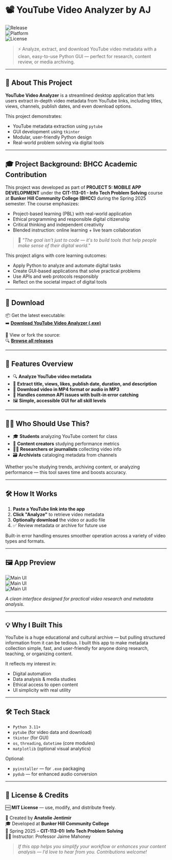 # 📽️ **YouTube Video Analyzer by AJ**

![Release](https://img.shields.io/github/v/release/jentimanatol/YouTubeVideoAnalyzer?label=Latest%20Release&style=for-the-badge)  
![Platform](https://img.shields.io/badge/platform-Windows-blue?style=for-the-badge)  
![License](https://img.shields.io/badge/license-MIT-green?style=for-the-badge)

> ⚡ Analyze, extract, and download YouTube video metadata with a clean, easy-to-use Python GUI — perfect for research, content review, or media archiving.

---

## 🧾 About This Project

**YouTube Video Analyzer** is a streamlined desktop application that lets users extract in-depth video metadata from YouTube links, including titles, views, channels, publish dates, and even download options.

This project demonstrates:

* YouTube metadata extraction using `pytube`  
* GUI development using `tkinter`  
* Modular, user-friendly Python design  
* Real-world problem solving via digital tools  

---

## 🎓 Project Background: BHCC Academic Contribution

This project was developed as part of **PROJECT 5: MOBILE APP DEVELOPMENT** under the **CIT-113-01 - Info Tech Problem Solving** course at **Bunker Hill Community College (BHCC)** during the Spring 2025 semester. The course emphasizes:

- Project-based learning (PBL) with real-world application  
- Ethical programming and responsible digital citizenship  
- Critical thinking and independent creativity  
- Blended instruction: online learning + live team collaboration  

> 💬 *"The goal isn’t just to code — it's to build tools that help people make sense of their digital world."*

This project aligns with core learning outcomes:

- Apply Python to analyze and automate digital tasks  
- Create GUI-based applications that solve practical problems  
- Use APIs and web protocols responsibly  
- Reflect on the societal impact of digital tools  

---

## 🔽 Download

📦 Get the latest executable:  
➡️ **[Download YouTube Video Analyzer (.exe)](https://github.com/jentimanatol/YouTubeVideoAnalyzer/releases/latest)**

📁 View or fork the source:  
🔍 **[Browse all releases](https://github.com/jentimanatol/YouTubeVideoAnalyzer/releases)**

---

## 🚀 Features Overview

* 🔍 **Analyze YouTube video metadata**
* 🧠 **Extract title, views, likes, publish date, duration, and description**
* 💾 **Download video in MP4 format or audio in MP3**
* 🧰 **Handles common API issues with built-in error catching**
* 🖼️ **Simple, accessible GUI for all skill levels**

---

## 🧑‍🏫 Who Should Use This?

* 🎓 **Students** analyzing YouTube content for class  
* 🎥 **Content creators** studying performance metrics  
* 🧑‍💼 **Researchers or journalists** collecting video info  
* 🗃️ **Archivists** cataloging metadata from channels  

Whether you’re studying trends, archiving content, or analyzing performance — this tool saves time and boosts accuracy.

---

## 🛠️ How It Works

1. **Paste a YouTube link into the app**  
2. **Click "Analyze"** to retrieve video metadata  
3. **Optionally download** the video or audio file  
4. ✅ Review metadata or archive for future use  

Built-in error handling ensures smoother operation across a variety of video types and formats.

---

## 🖼️ App Preview

![Main UI](screenshots/Screenshot1.png)  
![Main UI](screenshots/Screenshot2.png)  
![Main UI](screenshots/Screenshot3.png)  




*A clean interface designed for practical video research and metadata analysis.*

---

## 💡 Why I Built This

YouTube is a huge educational and cultural archive — but pulling structured information from it can be tedious. I built this app to make metadata collection simple, fast, and user-friendly for anyone doing research, teaching, or organizing content.

It reflects my interest in:

* Digital automation  
* Data analysis & media studies  
* Ethical access to open content  
* UI simplicity with real utility  

---

## 🛠 Tech Stack

* `Python 3.11+`  
* `pytube` (for video data and download)  
* `tkinter` (for GUI)  
* `os`, `threading`, `datetime` (core modules)  
* `matplotlib` (optional visual analytics)

Optional:  
* `pyinstaller` — for `.exe` packaging  
* `pydub` — for enhanced audio conversion

---

## 📃 License & Credits

🆓 **MIT License** — use, modify, and distribute freely.

👤 Created by **Anatolie Jentimir**  
🎓 Developed at **Bunker Hill Community College**  
📅 Spring 2025 – **CIT-113-01: Info Tech Problem Solving**  
👨‍🏫 Instructor: Professor Jaime Mahoney

> *If this app helps you simplify your workflow or enhances your content analysis — I’d love to hear from you. Contributions welcome!*

